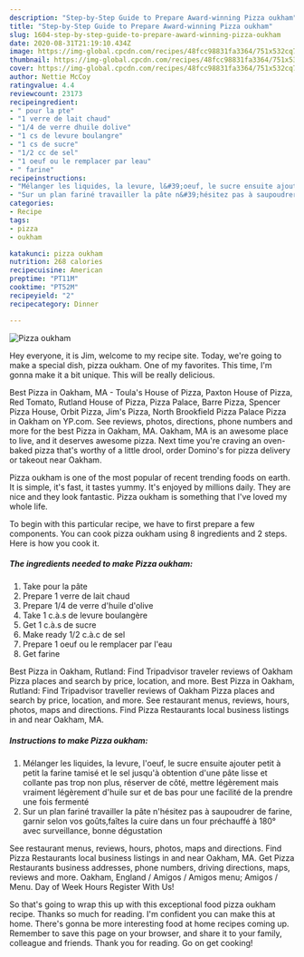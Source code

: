 ```yaml
---
description: "Step-by-Step Guide to Prepare Award-winning Pizza oukham"
title: "Step-by-Step Guide to Prepare Award-winning Pizza oukham"
slug: 1604-step-by-step-guide-to-prepare-award-winning-pizza-oukham
date: 2020-08-31T21:19:10.434Z
image: https://img-global.cpcdn.com/recipes/48fcc98831fa3364/751x532cq70/pizza-oukham-photo-principale-de-la-recette.jpg
thumbnail: https://img-global.cpcdn.com/recipes/48fcc98831fa3364/751x532cq70/pizza-oukham-photo-principale-de-la-recette.jpg
cover: https://img-global.cpcdn.com/recipes/48fcc98831fa3364/751x532cq70/pizza-oukham-photo-principale-de-la-recette.jpg
author: Nettie McCoy
ratingvalue: 4.4
reviewcount: 23173
recipeingredient:
- " pour la pte"
- "1 verre de lait chaud"
- "1/4 de verre dhuile dolive"
- "1 cs de levure boulangre"
- "1 cs de sucre"
- "1/2 cc de sel"
- "1 oeuf ou le remplacer par leau"
- " farine"
recipeinstructions:
- "Mélanger les liquides, la levure, l&#39;oeuf, le sucre ensuite ajouter petit à petit la farine tamisé et le sel jusqu&#39;à obtention d&#39;une pâte lisse et collante pas trop non plus, réserver de côté, mettre légèrement mais vraiment légèrement d&#39;huile sur et de bas pour une facilité de la prendre une fois fermenté"
- "Sur un plan fariné travailler la pâte n&#39;hésitez pas à saupoudrer de farine, garnir selon vos goûts,faîtes la cuire dans un four préchauffé à 180° avec surveillance, bonne dégustation"
categories:
- Recipe
tags:
- pizza
- oukham

katakunci: pizza oukham 
nutrition: 268 calories
recipecuisine: American
preptime: "PT11M"
cooktime: "PT52M"
recipeyield: "2"
recipecategory: Dinner

---
```



![Pizza oukham](https://img-global.cpcdn.com/recipes/48fcc98831fa3364/751x532cq70/pizza-oukham-photo-principale-de-la-recette.jpg)

Hey everyone, it is Jim, welcome to my recipe site. Today, we're going to make a special dish, pizza oukham. One of my favorites. This time, I'm gonna make it a bit unique. This will be really delicious.

Best Pizza in Oakham, MA - Toula&#39;s House of Pizza, Paxton House of Pizza, Red Tomato, Rutland House of Pizza, Pizza Palace, Barre Pizza, Spencer Pizza House, Orbit Pizza, Jim&#39;s Pizza, North Brookfield Pizza Palace Pizza in Oakham on YP.com. See reviews, photos, directions, phone numbers and more for the best Pizza in Oakham, MA. Oakham, MA is an awesome place to live, and it deserves awesome pizza. Next time you&#39;re craving an oven-baked pizza that&#39;s worthy of a little drool, order Domino&#39;s for pizza delivery or takeout near Oakham.

Pizza oukham is one of the most popular of recent trending foods on earth. It is simple, it's fast, it tastes yummy. It's enjoyed by millions daily. They are nice and they look fantastic. Pizza oukham is something that I've loved my whole life.


To begin with this particular recipe, we have to first prepare a few components. You can cook pizza oukham using 8 ingredients and 2 steps. Here is how you cook it.

<!--inarticleads1-->

##### The ingredients needed to make Pizza oukham:

1. Take  pour la pâte
1. Prepare 1 verre de lait chaud
1. Prepare 1/4 de verre d&#39;huile d&#39;olive
1. Take 1 c.à.s de levure boulangère
1. Get 1 c.à.s de sucre
1. Make ready 1/2 c.à.c de sel
1. Prepare 1 oeuf ou le remplacer par l&#39;eau
1. Get  farine


Best Pizza in Oakham, Rutland: Find Tripadvisor traveler reviews of Oakham Pizza places and search by price, location, and more. Best Pizza in Oakham, Rutland: Find Tripadvisor traveller reviews of Oakham Pizza places and search by price, location, and more. See restaurant menus, reviews, hours, photos, maps and directions. Find Pizza Restaurants local business listings in and near Oakham, MA. 

<!--inarticleads2-->

##### Instructions to make Pizza oukham:

1. Mélanger les liquides, la levure, l&#39;oeuf, le sucre ensuite ajouter petit à petit la farine tamisé et le sel jusqu&#39;à obtention d&#39;une pâte lisse et collante pas trop non plus, réserver de côté, mettre légèrement mais vraiment légèrement d&#39;huile sur et de bas pour une facilité de la prendre une fois fermenté
1. Sur un plan fariné travailler la pâte n&#39;hésitez pas à saupoudrer de farine, garnir selon vos goûts,faîtes la cuire dans un four préchauffé à 180° avec surveillance, bonne dégustation


See restaurant menus, reviews, hours, photos, maps and directions. Find Pizza Restaurants local business listings in and near Oakham, MA. Get Pizza Restaurants business addresses, phone numbers, driving directions, maps, reviews and more. Oakham, England / Amigos / Amigos menu; Amigos / Menu. Day of Week Hours Register With Us! 

So that's going to wrap this up with this exceptional food pizza oukham recipe. Thanks so much for reading. I'm confident you can make this at home. There's gonna be more interesting food at home recipes coming up. Remember to save this page on your browser, and share it to your family, colleague and friends. Thank you for reading. Go on get cooking!
